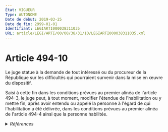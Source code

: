 ```yaml
---
État: VIGUEUR
Type: AUTONOME
Date de début: 2019-03-25
Date de fin: 2999-01-01
Identifiant: LEGIARTI000038311035
URL: article/LEGI/ARTI/00/00/38/31/10/LEGIARTI000038311035.xml
---
```


<h1>Article 494-10</h1>

Le juge statue à la demande de tout intéressé ou du procureur de la République
sur les difficultés qui pourraient survenir dans la mise en œuvre du
dispositif.<br />

Saisi à cette fin dans les conditions prévues au premier alinéa de l'article
494-3, le juge peut, à tout moment, modifier l'étendue de l'habilitation ou y
mettre fin, après avoir entendu ou appelé la personne à l'égard de qui
l'habilitation a été délivrée, dans les conditions prévues au premier alinéa de
l'article 494-4 ainsi que la personne habilitée.


<details>
  <summary><em>Références</em></summary>

  <h2>Articles faisant référence à l'article</h2>
  
  <ul>
    <li>
      <a href="https://legal.tricoteuses.fr//redirection/LEGIARTI000038311068?vers=git&vers=legifrance">Code civil - article 494-3 AUTONOME VIGUEUR, en vigueur depuis le 2019-03-25</a> CITATION cible
    </li>
    <li>
      <a href="https://legal.tricoteuses.fr//redirection/LEGIARTI000031325162?vers=git&vers=legifrance">Code civil - article 494-4 AUTONOME VIGUEUR, en vigueur depuis le 2016-01-01</a> CITATION cible
    </li>
    <li>
      <a href="https://legal.tricoteuses.fr//redirection/LEGIARTI000038262616?vers=git&vers=legifrance">LOI n° 2019-222 du 23 mars 2019 de programmation 2018-2022 et de réforme pour la justice - article 29 ENTIEREMENT_MODIF</a> MODIFIE source
    </li>
  </ul>
  
  <h2>Références faites par l'article</h2>
  
  <ul>
    <li>
      2019-03-23 MODIFIE cible <a href="https://legal.tricoteuses.fr//redirection/LEGIARTI000038262616?vers=git&vers=legifrance">LOI n° 2019-222 du 23 mars 2019 de programmation 2018-2022 et de réforme pour la justice - article 29 ENTIEREMENT_MODIF</a>
    </li>
    <li>
      2999-01-01 CITATION source <a href="https://legal.tricoteuses.fr//redirection/LEGIARTI000038311068?vers=git&vers=legifrance">Code civil - article 494-3 AUTONOME VIGUEUR, en vigueur depuis le 2019-03-25</a>
    </li>
    <li>
      2999-01-01 CITATION source <a href="https://legal.tricoteuses.fr//redirection/LEGIARTI000031325162?vers=git&vers=legifrance">Code civil - article 494-4 AUTONOME VIGUEUR, en vigueur depuis le 2016-01-01</a>
    </li>
    <li>
      2999-01-01 CITATION cible <a href="https://legal.tricoteuses.fr//redirection/LEGIARTI000038810518?vers=git&vers=legifrance">Code de procédure civile - article 1213 AUTONOME VIGUEUR, en vigueur depuis le 2019-07-25</a>
    </li>
    <li>
      2999-01-01 CITATION cible <a href="https://legal.tricoteuses.fr//redirection/LEGIARTI000038810460?vers=git&vers=legifrance">Code de procédure civile - article 1220-4 AUTONOME VIGUEUR, en vigueur depuis le 2019-07-25</a>
    </li>
    <li>
      2999-01-01 CITATION cible <a href="https://legal.tricoteuses.fr//redirection/LEGIARTI000032104311?vers=git&vers=legifrance">Code de procédure civile - article 1260-6 AUTONOME ABROGE, en vigueur du 2016-02-26 au 2019-07-25</a>
    </li>
  </ul>
</details>
